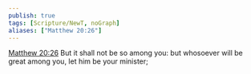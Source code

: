 ```yaml
---
publish: true
tags: [Scripture/NewT, noGraph]
aliases: ["Matthew 20:26"]
---
```

[Matthew 20:26](https://churchofjesuschrist.org/study/scriptures/nt/matt/20?lang=eng&id=p26#p26) But it shall not be so among you: but whosoever will be great among you, let him be your minister;
